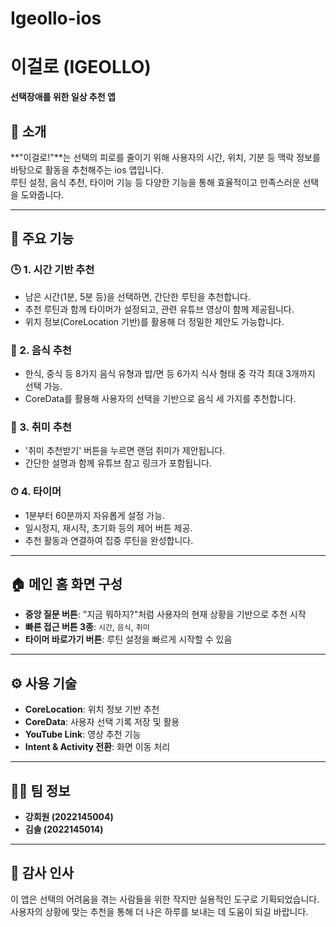 # Igeollo-ios
# 이걸로 (IGEOLLO)

**선택장애를 위한 일상 추천 앱**

## 📱 소개

**"이걸로!"**는 선택의 피로를 줄이기 위해 사용자의 시간, 위치, 기분 등 맥락 정보를 바탕으로 활동을 추천해주는 ios 앱입니다.  
루틴 설정, 음식 추천, 타이머 기능 등 다양한 기능을 통해 효율적이고 만족스러운 선택을 도와줍니다.

---

## 🧠 주요 기능

### 🕒 1. 시간 기반 추천
- 남은 시간(1분, 5분 등)을 선택하면, 간단한 루틴을 추천합니다.
- 추천 루틴과 함께 타이머가 설정되고, 관련 유튜브 영상이 함께 제공됩니다.
- 위치 정보(CoreLocation 기반)를 활용해 더 정밀한 제안도 가능합니다.

### 🍱 2. 음식 추천
- 한식, 중식 등 8가지 음식 유형과 밥/면 등 6가지 식사 형태 중 각각 최대 3개까지 선택 가능.
- CoreData를 활용해 사용자의 선택을 기반으로 음식 세 가지를 추천합니다.

### 🎨 3. 취미 추천
- '취미 추천받기' 버튼을 누르면 랜덤 취미가 제안됩니다.
- 간단한 설명과 함께 유튜브 참고 링크가 포함됩니다.

### ⏱ 4. 타이머
- 1분부터 60분까지 자유롭게 설정 가능.
- 일시정지, 재시작, 초기화 등의 제어 버튼 제공.
- 추천 활동과 연결하여 집중 루틴을 완성합니다.

---

## 🏠 메인 홈 화면 구성

- **중앙 질문 버튼**: "지금 뭐하지?"처럼 사용자의 현재 상황을 기반으로 추천 시작
- **빠른 접근 버튼 3종**: `시간`, `음식`, `취미`
- **타이머 바로가기 버튼**: 루틴 설정을 빠르게 시작할 수 있음

---

## ⚙️ 사용 기술

- **CoreLocation**: 위치 정보 기반 추천
- **CoreData**: 사용자 선택 기록 저장 및 활용
- **YouTube Link**: 영상 추천 기능
- **Intent & Activity 전환**: 화면 이동 처리

---

## 🧑‍💻 팀 정보

- **강희원 (2022145004)**
- **김솔 (2022145014)**

---

## 🙏 감사 인사

이 앱은 선택의 어려움을 겪는 사람들을 위한 작지만 실용적인 도구로 기획되었습니다.  
사용자의 상황에 맞는 추천을 통해 더 나은 하루를 보내는 데 도움이 되길 바랍니다.
